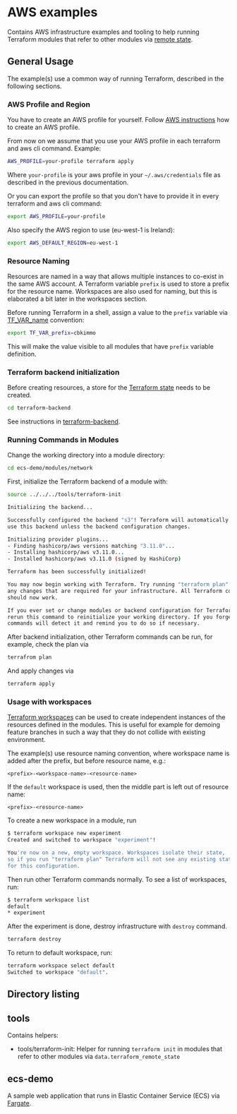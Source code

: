 # AWS examples

Contains AWS infrastructure examples and tooling to help running Terraform modules that refer to other modules via [remote state](https://www.terraform.io/docs/providers/terraform/d/remote_state.html).

## General Usage

The example(s) use a common way of running Terraform, described in the following sections.

### AWS Profile and Region

You have to create an AWS profile for yourself. Follow [AWS instructions](https://docs.aws.amazon.com/cli/latest/userguide/cli-configure-profiles.html) how to create an AWS profile.

From now on we assume that you use your AWS profile in each terraform and aws cli command. Example:

```bash
AWS_PROFILE=your-profile terraform apply
```

Where `your-profile` is your aws profile in your `~/.aws/credentials` file as described in the previous documentation.

Or you can export the profile so that you don't have to provide it in every terraform and aws cli command:

```bash
export AWS_PROFILE=your-profile
```

Also specify the AWS region to use (eu-west-1 is Ireland):

```bash
export AWS_DEFAULT_REGION=eu-west-1
```

### Resource Naming

Resources are named in a way that allows multiple instances to co-exist in the same AWS account. A Terraform variable `prefix` is used to store a prefix for the resource name. Workspaces are also used for naming, but this is elaborated a bit later in the workspaces section.

Before running Terraform in a shell, assign a value to the `prefix` variable via [TF_VAR_name](https://www.terraform.io/docs/commands/environment-variables.html#tf_var_name) convention:

```bash
export TF_VAR_prefix=cbkimmo
```

This will make the value visible to all modules that have `prefix` variable definition.

### Terraform backend initialization

Before creating resources, a store for the [Terraform state](https://www.terraform.io/docs/backends/index.html) needs to be created.

```bash
cd terraform-backend
```

See instructions in [terraform-backend](./terraform-backend/README.md).

### Running Commands in Modules

Change the working directory into a module directory:

```bash
cd ecs-demo/modules/network
```

First, initialize the Terraform backend of a module with:

```bash
source ../../../tools/terraform-init

Initializing the backend...

Successfully configured the backend "s3"! Terraform will automatically
use this backend unless the backend configuration changes.

Initializing provider plugins...
- Finding hashicorp/aws versions matching "3.11.0"...
- Installing hashicorp/aws v3.11.0...
- Installed hashicorp/aws v3.11.0 (signed by HashiCorp)

Terraform has been successfully initialized!

You may now begin working with Terraform. Try running "terraform plan" to see
any changes that are required for your infrastructure. All Terraform commands
should now work.

If you ever set or change modules or backend configuration for Terraform,
rerun this command to reinitialize your working directory. If you forget, other
commands will detect it and remind you to do so if necessary.
```

After backend initialization, other Terraform commands can be run, for example, check the plan via

```bash
terrafrom plan
```

And apply changes via

```bash
terraform apply
```

### Usage with workspaces

[Terraform workspaces](https://www.terraform.io/docs/state/workspaces.html) can be used to create independent instances
of the resources defined in the modules. This is useful for example for demoing feature branches in such a way that they
do not collide with existing environment.

The example(s) use resource naming convention, where workspace name is added after the prefix, but before resource name, e.g.:

```
<prefix>-<workspace-name>-<resource-name>
```

If the `default` workspace is used, then the middle part is left out of resource name:

```
<prefix>-<resource-name>
```

To create a new workspace in a module, run

```bash
$ terraform workspace new experiment
Created and switched to workspace "experiment"!

You're now on a new, empty workspace. Workspaces isolate their state,
so if you run "terraform plan" Terraform will not see any existing state
for this configuration.
```

Then run other Terraform commands normally. To see a list of workspaces, run:

```bash
$ terraform workspace list
default
* experiment
```

After the experiment is done, destroy infrastructure with `destroy` command.

```bash
terraform destroy
```

To return to default workspace, run:

```bash
terraform workspace select default
Switched to workspace "default".
```

## Directory listing

## tools

Contains helpers:

* tools/terraform-init: Helper for running `terraform init` in modules that refer to other modules via `data.terraform_remote_state`

## ecs-demo

A sample web application that runs in Elastic Container Service (ECS) via [Fargate](https://docs.aws.amazon.com/AmazonECS/latest/developerguide/AWS_Fargate.html).

